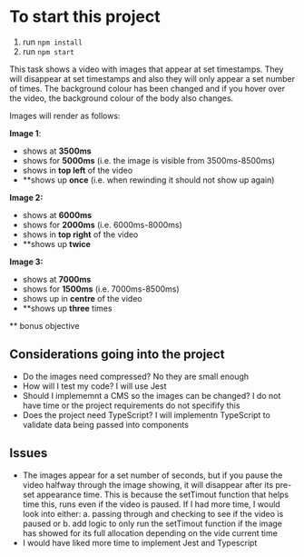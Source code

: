 # To start this project

1. run `npm install`
2. run `npm start`

This task shows a video with images that appear at set timestamps. They will disappear at set timestamps and also they will only appear a set number of times. The background colour has been changed and if you hover over the video, the background colour of the body also changes.

Images will render as follows:

**Image 1**:

- shows at **3500ms**
- shows for **5000ms** (i.e. the image is visible from 3500ms-8500ms)
- shows in **top left** of the video
- \*\*shows up **once** (i.e. when rewinding it should not show up again)

**Image 2:**

- shows at **6000ms**
- shows for **2000ms** (i.e. 6000ms-8000ms)
- shows in **top right** of the video
- \*\*shows up **twice**

**Image 3:**

- shows at **7000ms**
- shows for **1500ms** (i.e. 7000ms-8500ms)
- shows up in **centre** of the video
- \*\*shows up **three** times

\*\* bonus objective

## Considerations going into the project

- Do the images need compressed? No they are small enough
- How will I test my code? I will use Jest
- Should I implememnt a CMS so the images can be changed? I do not have time or the project requirements do not specifify this
- Does the project need TypeScript? I will implementn TypeScript to validate data being passed into components

## Issues

- The images appear for a set number of seconds, but if you pause the video halfway through the image showing, it will disappear after its pre-set appearance time. This is because the setTimout function that helps time this, runs even if the video is paused. If I had more time, I would look into either:
  a. passing through and checking to see if the video is paused or
  b. add logic to only run the setTimout function if the image has showed for its full allocation depending on the vide current time
- I would have liked more time to implement Jest and Typescript
